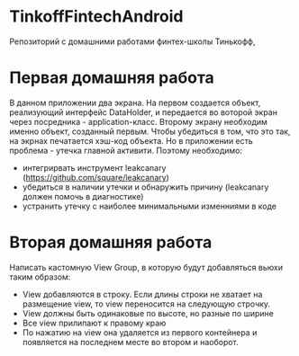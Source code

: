 # TinkoffFintechAndroid
Репозиторий с домашними работами финтех-школы Тинькофф,
# Первая домашняя работа
В данном приложении два экрана. На первом создается объект, реализующий интерфейс DataHolder, и передается во воторой экран через посредника - application-класс.
Второму экрану необходим именно объект, созданный первым. Чтобы убедиться в том, что это так, на экрнах печатается хэш-код объекта.
Но в приложении есть проблема - утечка главной активити. Поэтому необходимо:
>
* интегрирвать инструмент leakcanary (https://github.com/square/leakcanary)
* убедиться в наличии утечки и обнаружить причину (leakcanary должен помочь в диагностике)
* устранить утечку с наиболее минимальными изменниями в коде

# Вторая домашняя работа
Написать кастомную View Group, в которую будут добавляться вьюхи таким образом:
>
* View добавляются в строку. Если длины строки не хватает на размещение view, то view переносится на следующую строчку.
* View должны быть одинаковые по высоте, но разные по ширине
* Все view прилипают к правому краю
* По нажатию на view она удаляется из первого контейнера и появляется на последнем месте во втором и наоборот.

